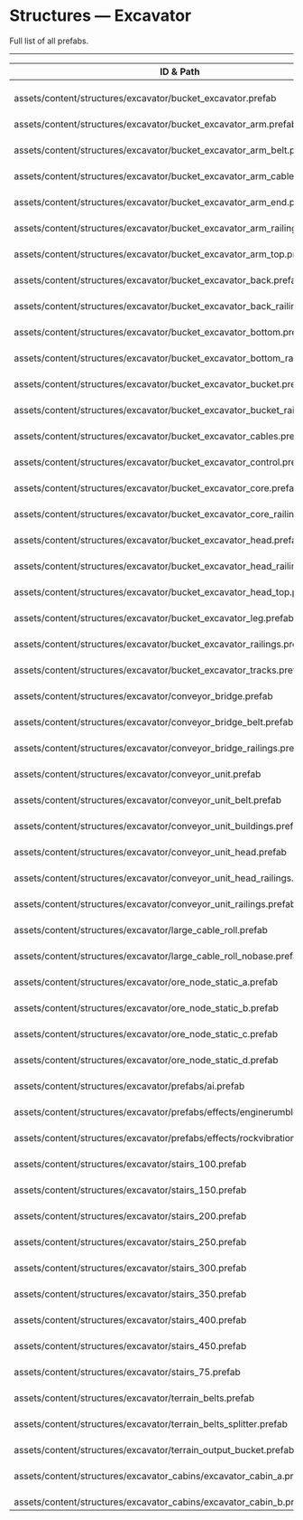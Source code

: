# Structures — Excavator
Full list of all <Badge type="warning" text="55"/> prefabs.

---
| ID & Path |
| --- |
| <a href="#2223110781"><Badge id="2223110781" type="tip" text="#"/></a> <Badge type="tip" text="2223110781"/> <Badge type="info" text="RendererLOD"/> <br> assets/content/structures/excavator/bucket_excavator.prefab |
| <a href="#3036987818"><Badge id="3036987818" type="tip" text="#"/></a> <Badge type="tip" text="3036987818"/> <Badge type="info" text="RendererLOD"/> <br> assets/content/structures/excavator/bucket_excavator_arm.prefab |
| <a href="#3227414941"><Badge id="3227414941" type="tip" text="#"/></a> <Badge type="tip" text="3227414941"/> <Badge type="info" text="RendererLOD"/> <br> assets/content/structures/excavator/bucket_excavator_arm_belt.prefab |
| <a href="#2071405215"><Badge id="2071405215" type="tip" text="#"/></a> <Badge type="tip" text="2071405215"/> <Badge type="info" text="RendererLOD"/> <br> assets/content/structures/excavator/bucket_excavator_arm_cables.prefab |
| <a href="#2745391724"><Badge id="2745391724" type="tip" text="#"/></a> <Badge type="tip" text="2745391724"/> <Badge type="info" text="RendererLOD"/> <br> assets/content/structures/excavator/bucket_excavator_arm_end.prefab |
| <a href="#1165636598"><Badge id="1165636598" type="tip" text="#"/></a> <Badge type="tip" text="1165636598"/> <Badge type="info" text="MeshLOD"/> <br> assets/content/structures/excavator/bucket_excavator_arm_railings.prefab |
| <a href="#1186404897"><Badge id="1186404897" type="tip" text="#"/></a> <Badge type="tip" text="1186404897"/> <Badge type="info" text="RendererLOD"/> <br> assets/content/structures/excavator/bucket_excavator_arm_top.prefab |
| <a href="#3282896048"><Badge id="3282896048" type="tip" text="#"/></a> <Badge type="tip" text="3282896048"/> <Badge type="info" text="RendererLOD"/> <br> assets/content/structures/excavator/bucket_excavator_back.prefab |
| <a href="#369331047"><Badge id="369331047" type="tip" text="#"/></a> <Badge type="tip" text="369331047"/> <Badge type="info" text="MeshLOD"/> <br> assets/content/structures/excavator/bucket_excavator_back_railings.prefab |
| <a href="#3515788216"><Badge id="3515788216" type="tip" text="#"/></a> <Badge type="tip" text="3515788216"/> <Badge type="info" text="RendererLOD"/> <br> assets/content/structures/excavator/bucket_excavator_bottom.prefab |
| <a href="#3296163854"><Badge id="3296163854" type="tip" text="#"/></a> <Badge type="tip" text="3296163854"/> <Badge type="info" text="MeshLOD"/> <br> assets/content/structures/excavator/bucket_excavator_bottom_railings.prefab |
| <a href="#3855912153"><Badge id="3855912153" type="tip" text="#"/></a> <Badge type="tip" text="3855912153"/> <Badge type="info" text="MeshLOD"/> <br> assets/content/structures/excavator/bucket_excavator_bucket.prefab |
| <a href="#646873061"><Badge id="646873061" type="tip" text="#"/></a> <Badge type="tip" text="646873061"/> <Badge type="info" text="MeshLOD"/> <br> assets/content/structures/excavator/bucket_excavator_bucket_railings.prefab |
| <a href="#3692759255"><Badge id="3692759255" type="tip" text="#"/></a> <Badge type="tip" text="3692759255"/> <Badge type="info" text="RendererLOD"/> <br> assets/content/structures/excavator/bucket_excavator_cables.prefab |
| <a href="#2080997938"><Badge id="2080997938" type="tip" text="#"/></a> <Badge type="tip" text="2080997938"/> <Badge type="info" text="RendererLOD"/> <br> assets/content/structures/excavator/bucket_excavator_control.prefab |
| <a href="#3510208837"><Badge id="3510208837" type="tip" text="#"/></a> <Badge type="tip" text="3510208837"/> <Badge type="info" text="RendererLOD"/> <br> assets/content/structures/excavator/bucket_excavator_core.prefab |
| <a href="#1158699062"><Badge id="1158699062" type="tip" text="#"/></a> <Badge type="tip" text="1158699062"/> <Badge type="info" text="MeshLOD"/> <br> assets/content/structures/excavator/bucket_excavator_core_railings.prefab |
| <a href="#2984952585"><Badge id="2984952585" type="tip" text="#"/></a> <Badge type="tip" text="2984952585"/> <Badge type="info" text="RendererLOD"/> <br> assets/content/structures/excavator/bucket_excavator_head.prefab |
| <a href="#2398565215"><Badge id="2398565215" type="tip" text="#"/></a> <Badge type="tip" text="2398565215"/> <Badge type="info" text="MeshLOD"/> <br> assets/content/structures/excavator/bucket_excavator_head_railings.prefab |
| <a href="#898541736"><Badge id="898541736" type="tip" text="#"/></a> <Badge type="tip" text="898541736"/> <Badge type="info" text="RendererLOD"/> <br> assets/content/structures/excavator/bucket_excavator_head_top.prefab |
| <a href="#4058728339"><Badge id="4058728339" type="tip" text="#"/></a> <Badge type="tip" text="4058728339"/> <Badge type="info" text="RendererLOD"/> <br> assets/content/structures/excavator/bucket_excavator_leg.prefab |
| <a href="#1859731548"><Badge id="1859731548" type="tip" text="#"/></a> <Badge type="tip" text="1859731548"/> <Badge type="info" text="MeshLOD"/> <br> assets/content/structures/excavator/bucket_excavator_railings.prefab |
| <a href="#107456076"><Badge id="107456076" type="tip" text="#"/></a> <Badge type="tip" text="107456076"/> <Badge type="info" text="RendererLOD"/> <br> assets/content/structures/excavator/bucket_excavator_tracks.prefab |
| <a href="#2512371915"><Badge id="2512371915" type="tip" text="#"/></a> <Badge type="tip" text="2512371915"/> <Badge type="info" text="RendererLOD"/> <br> assets/content/structures/excavator/conveyor_bridge.prefab |
| <a href="#474544746"><Badge id="474544746" type="tip" text="#"/></a> <Badge type="tip" text="474544746"/> <Badge type="info" text="RendererLOD"/> <br> assets/content/structures/excavator/conveyor_bridge_belt.prefab |
| <a href="#2393093622"><Badge id="2393093622" type="tip" text="#"/></a> <Badge type="tip" text="2393093622"/> <Badge type="info" text="MeshLOD"/> <br> assets/content/structures/excavator/conveyor_bridge_railings.prefab |
| <a href="#3257035948"><Badge id="3257035948" type="tip" text="#"/></a> <Badge type="tip" text="3257035948"/> <Badge type="info" text="RendererLOD"/> <br> assets/content/structures/excavator/conveyor_unit.prefab |
| <a href="#67016617"><Badge id="67016617" type="tip" text="#"/></a> <Badge type="tip" text="67016617"/> <Badge type="info" text="RendererLOD"/> <br> assets/content/structures/excavator/conveyor_unit_belt.prefab |
| <a href="#1403260954"><Badge id="1403260954" type="tip" text="#"/></a> <Badge type="tip" text="1403260954"/> <Badge type="info" text="RendererLOD"/> <br> assets/content/structures/excavator/conveyor_unit_buildings.prefab |
| <a href="#2564400598"><Badge id="2564400598" type="tip" text="#"/></a> <Badge type="tip" text="2564400598"/> <Badge type="info" text="RendererLOD"/> <br> assets/content/structures/excavator/conveyor_unit_head.prefab |
| <a href="#1128086461"><Badge id="1128086461" type="tip" text="#"/></a> <Badge type="tip" text="1128086461"/> <Badge type="info" text="MeshLOD"/> <br> assets/content/structures/excavator/conveyor_unit_head_railings.prefab |
| <a href="#542986396"><Badge id="542986396" type="tip" text="#"/></a> <Badge type="tip" text="542986396"/> <Badge type="info" text="MeshLOD"/> <br> assets/content/structures/excavator/conveyor_unit_railings.prefab |
| <a href="#1878447326"><Badge id="1878447326" type="tip" text="#"/></a> <Badge type="tip" text="1878447326"/> <Badge type="info" text="RendererLOD"/> <br> assets/content/structures/excavator/large_cable_roll.prefab |
| <a href="#3659170304"><Badge id="3659170304" type="tip" text="#"/></a> <Badge type="tip" text="3659170304"/> <Badge type="info" text="MeshLOD"/> <br> assets/content/structures/excavator/large_cable_roll_nobase.prefab |
| <a href="#3285522275"><Badge id="3285522275" type="tip" text="#"/></a> <Badge type="tip" text="3285522275"/> <Badge type="info" text="MeshLOD"/> <br> assets/content/structures/excavator/ore_node_static_a.prefab |
| <a href="#3885938699"><Badge id="3885938699" type="tip" text="#"/></a> <Badge type="tip" text="3885938699"/> <Badge type="info" text="MeshLOD"/> <br> assets/content/structures/excavator/ore_node_static_b.prefab |
| <a href="#3825974692"><Badge id="3825974692" type="tip" text="#"/></a> <Badge type="tip" text="3825974692"/> <Badge type="info" text="MeshLOD"/> <br> assets/content/structures/excavator/ore_node_static_c.prefab |
| <a href="#2384706287"><Badge id="2384706287" type="tip" text="#"/></a> <Badge type="tip" text="2384706287"/> <Badge type="info" text="MeshLOD"/> <br> assets/content/structures/excavator/ore_node_static_d.prefab |
| <a href="#3083644891"><Badge id="3083644891" type="tip" text="#"/></a> <Badge type="tip" text="3083644891"/> <Badge type="info" text="AIInformationZone"/> <br> assets/content/structures/excavator/prefabs/ai.prefab |
| <a href="#4095159490"><Badge id="4095159490" type="tip" text="#"/></a> <Badge type="tip" text="4095159490"/> <Badge type="info" text="ScreenBounceFade"/> <Badge type="info" text="EffectRecycle"/> <br> assets/content/structures/excavator/prefabs/effects/enginerumble.prefab |
| <a href="#3507360117"><Badge id="3507360117" type="tip" text="#"/></a> <Badge type="tip" text="3507360117"/> <Badge type="info" text="ScreenBounceFade"/> <Badge type="info" text="EffectRecycle"/> <br> assets/content/structures/excavator/prefabs/effects/rockvibration.prefab |
| <a href="#4235838839"><Badge id="4235838839" type="tip" text="#"/></a> <Badge type="tip" text="4235838839"/> <Badge type="info" text="MeshLOD"/> <br> assets/content/structures/excavator/stairs_100.prefab |
| <a href="#3476100758"><Badge id="3476100758" type="tip" text="#"/></a> <Badge type="tip" text="3476100758"/> <Badge type="info" text="MeshLOD"/> <br> assets/content/structures/excavator/stairs_150.prefab |
| <a href="#1458911938"><Badge id="1458911938" type="tip" text="#"/></a> <Badge type="tip" text="1458911938"/> <Badge type="info" text="MeshLOD"/> <br> assets/content/structures/excavator/stairs_200.prefab |
| <a href="#4028570537"><Badge id="4028570537" type="tip" text="#"/></a> <Badge type="tip" text="4028570537"/> <Badge type="info" text="MeshLOD"/> <br> assets/content/structures/excavator/stairs_250.prefab |
| <a href="#1414958142"><Badge id="1414958142" type="tip" text="#"/></a> <Badge type="tip" text="1414958142"/> <Badge type="info" text="MeshLOD"/> <br> assets/content/structures/excavator/stairs_300.prefab |
| <a href="#3482091577"><Badge id="3482091577" type="tip" text="#"/></a> <Badge type="tip" text="3482091577"/> <Badge type="info" text="MeshLOD"/> <br> assets/content/structures/excavator/stairs_350.prefab |
| <a href="#21719055"><Badge id="21719055" type="tip" text="#"/></a> <Badge type="tip" text="21719055"/> <Badge type="info" text="MeshLOD"/> <br> assets/content/structures/excavator/stairs_400.prefab |
| <a href="#278666870"><Badge id="278666870" type="tip" text="#"/></a> <Badge type="tip" text="278666870"/> <Badge type="info" text="MeshLOD"/> <br> assets/content/structures/excavator/stairs_450.prefab |
| <a href="#3449827144"><Badge id="3449827144" type="tip" text="#"/></a> <Badge type="tip" text="3449827144"/> <Badge type="info" text="MeshLOD"/> <br> assets/content/structures/excavator/stairs_75.prefab |
| <a href="#793195809"><Badge id="793195809" type="tip" text="#"/></a> <Badge type="tip" text="793195809"/> <Badge type="info" text="RendererLOD"/> <br> assets/content/structures/excavator/terrain_belts.prefab |
| <a href="#1123255096"><Badge id="1123255096" type="tip" text="#"/></a> <Badge type="tip" text="1123255096"/> <Badge type="info" text="MeshLOD"/> <br> assets/content/structures/excavator/terrain_belts_splitter.prefab |
| <a href="#534162459"><Badge id="534162459" type="tip" text="#"/></a> <Badge type="tip" text="534162459"/> <Badge type="info" text="RendererLOD"/> <br> assets/content/structures/excavator/terrain_output_bucket.prefab |
| <a href="#3841040179"><Badge id="3841040179" type="tip" text="#"/></a> <Badge type="tip" text="3841040179"/> <Badge type="info" text="RendererLOD"/> <Badge type="info" text="RendererBatch"/> <br> assets/content/structures/excavator_cabins/excavator_cabin_a.prefab |
| <a href="#4028021796"><Badge id="4028021796" type="tip" text="#"/></a> <Badge type="tip" text="4028021796"/> <Badge type="info" text="RendererLOD"/> <Badge type="info" text="RendererBatch"/> <br> assets/content/structures/excavator_cabins/excavator_cabin_b.prefab |
